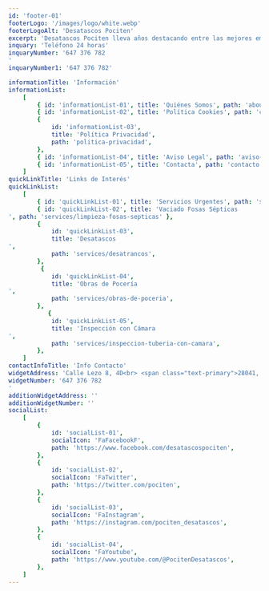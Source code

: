 ```yaml
---
id: 'footer-01'
footerLogo: '/images/logo/white.webp'
footerLogoAlt: 'Desatascos Pociten'
excerpt: 'Desatascos Pociten lleva años destacando entre las mejores empresas de <a href='https://www.desatascos-madrid.com'>desatascos en Madrid</a>. Ofrecemos no solo los mejores servicios, sino que también somos la empresa de desatrancos más económica de Madrid. Compruébalo'
inquary: 'Teléfono 24 horas'
inquaryNumber: '647 376 782
'
inquaryNumber1: '647 376 782'

informationTitle: 'Información'
informationList:
    [
        { id: 'informationList-01', title: 'Quiénes Somos', path: 'about' },
        { id: 'informationList-02', title: 'Política Cookies', path: 'cookies' },
        {
            id: 'informationList-03',
            title: 'Política Privacidad',
            path: 'politica-privacidad',
        },
        { id: 'informationList-04', title: 'Aviso Legal', path: 'aviso-legal' },
        { id: 'informationList-05', title: 'Contacta', path: 'contacto' },
    ]
quickLinkTitle: 'Links de Interés'
quickLinkList:
    [
        { id: 'quickLinkList-01', title: 'Servicios Urgentes', path: 'services/desatascos-24-horas' },
        { id: 'quickLinkList-02', title: 'Vaciado Fosas Sépticas
', path: 'services/limpieza-fosas-septicas' },
        {
            id: 'quickLinkList-03',
            title: 'Desatascos
',
            path: 'services/desatrancos',
        },
         {
            id: 'quickLinkList-04',
            title: 'Obras de Pocería
',
            path: 'services/obras-de-poceria',
        },
           {
            id: 'quickLinkList-05',
            title: 'Inspección con Cámara
',
            path: 'services/inspeccion-tuberia-con-camara',
        },
    ]
contactInfoTitle: 'Info Contacto'
widgetAddress: 'Calle Lezo 8, 4D<br> <span class="text-primary">28041, Madrid</span>'
widgetNumber: '647 376 782
'
additionWidgetAddress: ''
additionWidgetNumber: ''
socialList:
    [
        {
            id: 'socialList-01',
            socialIcon: 'FaFacebookF',
            path: 'https://www.facebook.com/desatascospociten',
        },
        {
            id: 'socialList-02',
            socialIcon: 'FaTwitter',
            path: 'https://twitter.com/pociten',
        },
        {
            id: 'socialList-03',
            socialIcon: 'FaInstagram',
            path: 'https://instagram.com/pociten_desatascos',
        },
        {
            id: 'socialList-04',
            socialIcon: 'FaYoutube',
            path: 'https://www.youtube.com/@PocitenDesatascos',
        },
    ]
---
```

